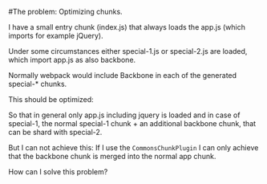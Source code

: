 #The problem: Optimizing chunks.

I have a small entry chunk (index.js) that always loads the app.js (which imports for example jQuery).

Under some circumstances either special-1.js or special-2.js are loaded, which import app.js as also backbone.

Normally webpack would include Backbone in each of the generated special-* chunks.

This should be optimized:

So that in general only app.js including jquery is loaded and in case of special-1, the normal special-1 chunk + an additional backbone chunk, that can be shard with special-2.

But I can not achieve this: If I use the `CommonsChunkPlugin` I can only achieve that the backbone chunk is merged into the normal app chunk.

How can I solve this problem?
